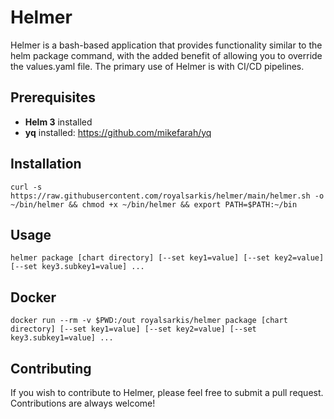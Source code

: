 # Helmer

Helmer is a bash-based application that provides functionality similar to the helm package command, with the added benefit of allowing you to override the values.yaml file. The primary use of Helmer is with CI/CD pipelines.

## Prerequisites
* **Helm 3** installed
* **yq** installed: https://github.com/mikefarah/yq

## Installation
`curl -s https://raw.githubusercontent.com/royalsarkis/helmer/main/helmer.sh -o ~/bin/helmer && chmod +x ~/bin/helmer && export PATH=$PATH:~/bin
`
## Usage
`helmer package [chart directory] [--set key1=value] [--set key2=value] [--set key3.subkey1=value] ... 
`
## Docker
`docker run --rm -v $PWD:/out royalsarkis/helmer package [chart directory] [--set key1=value] [--set key2=value] [--set key3.subkey1=value] ...
`
## Contributing
If you wish to contribute to Helmer, please feel free to submit a pull request. Contributions are always welcome!
